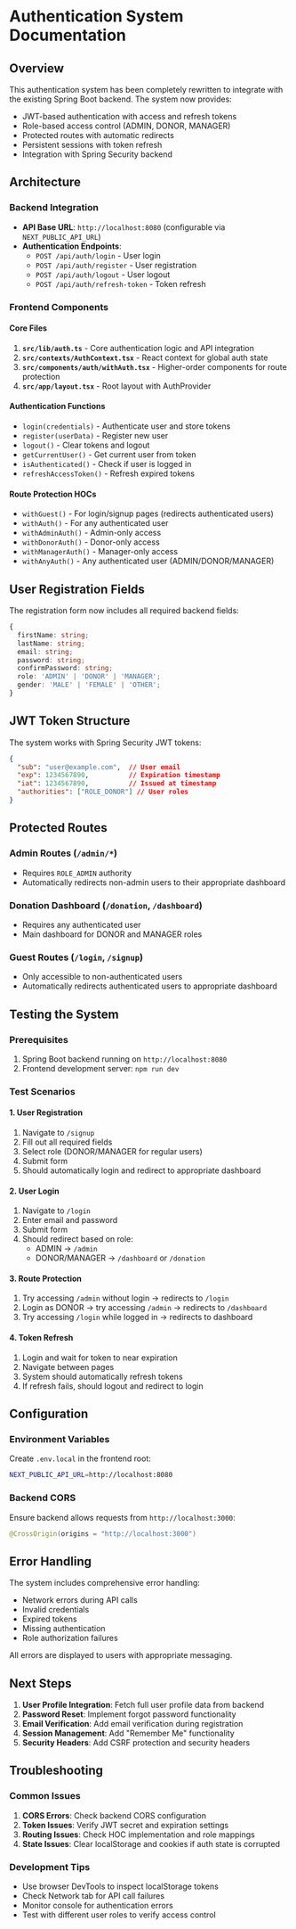 # Authentication System Documentation

## Overview

This authentication system has been completely rewritten to integrate with the existing Spring Boot backend. The system now provides:

- JWT-based authentication with access and refresh tokens
- Role-based access control (ADMIN, DONOR, MANAGER)
- Protected routes with automatic redirects
- Persistent sessions with token refresh
- Integration with Spring Security backend

## Architecture

### Backend Integration

- **API Base URL**: `http://localhost:8080` (configurable via `NEXT_PUBLIC_API_URL`)
- **Authentication Endpoints**:
  - `POST /api/auth/login` - User login
  - `POST /api/auth/register` - User registration  
  - `POST /api/auth/logout` - User logout
  - `POST /api/auth/refresh-token` - Token refresh

### Frontend Components

#### Core Files

1. **`src/lib/auth.ts`** - Core authentication logic and API integration
2. **`src/contexts/AuthContext.tsx`** - React context for global auth state
3. **`src/components/auth/withAuth.tsx`** - Higher-order components for route protection
4. **`src/app/layout.tsx`** - Root layout with AuthProvider

#### Authentication Functions

- `login(credentials)` - Authenticate user and store tokens
- `register(userData)` - Register new user
- `logout()` - Clear tokens and logout
- `getCurrentUser()` - Get current user from token
- `isAuthenticated()` - Check if user is logged in
- `refreshAccessToken()` - Refresh expired tokens

#### Route Protection HOCs

- `withGuest()` - For login/signup pages (redirects authenticated users)
- `withAuth()` - For any authenticated user
- `withAdminAuth()` - Admin-only access
- `withDonorAuth()` - Donor-only access
- `withManagerAuth()` - Manager-only access
- `withAnyAuth()` - Any authenticated user (ADMIN/DONOR/MANAGER)

## User Registration Fields

The registration form now includes all required backend fields:

```typescript
{
  firstName: string;
  lastName: string;
  email: string;
  password: string;
  confirmPassword: string;
  role: 'ADMIN' | 'DONOR' | 'MANAGER';
  gender: 'MALE' | 'FEMALE' | 'OTHER';
}
```

## JWT Token Structure

The system works with Spring Security JWT tokens:

```json
{
  "sub": "user@example.com",  // User email
  "exp": 1234567890,          // Expiration timestamp
  "iat": 1234567890,          // Issued at timestamp  
  "authorities": ["ROLE_DONOR"] // User roles
}
```

## Protected Routes

### Admin Routes (`/admin/*`)

- Requires `ROLE_ADMIN` authority
- Automatically redirects non-admin users to their appropriate dashboard

### Donation Dashboard (`/donation`, `/dashboard`)

- Requires any authenticated user
- Main dashboard for DONOR and MANAGER roles

### Guest Routes (`/login`, `/signup`)

- Only accessible to non-authenticated users
- Automatically redirects authenticated users to appropriate dashboard

## Testing the System

### Prerequisites

1. Spring Boot backend running on `http://localhost:8080`
2. Frontend development server: `npm run dev`

### Test Scenarios

#### 1. User Registration

1. Navigate to `/signup`
2. Fill out all required fields
3. Select role (DONOR/MANAGER for regular users)
4. Submit form
5. Should automatically login and redirect to appropriate dashboard

#### 2. User Login  

1. Navigate to `/login`
2. Enter email and password
3. Submit form
4. Should redirect based on role:
   - ADMIN → `/admin`
   - DONOR/MANAGER → `/dashboard` or `/donation`

#### 3. Route Protection

1. Try accessing `/admin` without login → redirects to `/login`
2. Login as DONOR → try accessing `/admin` → redirects to `/dashboard`  
3. Try accessing `/login` while logged in → redirects to dashboard

#### 4. Token Refresh

1. Login and wait for token to near expiration
2. Navigate between pages
3. System should automatically refresh tokens
4. If refresh fails, should logout and redirect to login

## Configuration

### Environment Variables

Create `.env.local` in the frontend root:

```bash
NEXT_PUBLIC_API_URL=http://localhost:8080
```

### Backend CORS

Ensure backend allows requests from `http://localhost:3000`:

```java
@CrossOrigin(origins = "http://localhost:3000")
```

## Error Handling

The system includes comprehensive error handling:

- Network errors during API calls
- Invalid credentials
- Expired tokens
- Missing authentication
- Role authorization failures

All errors are displayed to users with appropriate messaging.

## Next Steps

1. **User Profile Integration**: Fetch full user profile data from backend
2. **Password Reset**: Implement forgot password functionality  
3. **Email Verification**: Add email verification during registration
4. **Session Management**: Add "Remember Me" functionality
5. **Security Headers**: Add CSRF protection and security headers

## Troubleshooting

### Common Issues

1. **CORS Errors**: Check backend CORS configuration
2. **Token Issues**: Verify JWT secret and expiration settings
3. **Routing Issues**: Check HOC implementation and role mappings
4. **State Issues**: Clear localStorage and cookies if auth state is corrupted

### Development Tips

- Use browser DevTools to inspect localStorage tokens
- Check Network tab for API call failures  
- Monitor console for authentication errors
- Test with different user roles to verify access control
